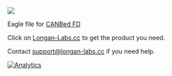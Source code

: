 [![](https://www.longan-labs.cc/media/wysiwyg/Categories/Categories-40.png)](https://www.longan-labs.cc/1030009.html)

Eagle file for [CANBed FD](https://www.longan-labs.cc/1030009.html)

Click on [Longan-Labs.cc](https://www.longan-labs.cc/) to get the product you need.

Contact [support@longan-labs.cc](support@longan-labs.cc) if you need help.

[![Analytics](https://ga-beacon.appspot.com/UA-101965714-1/CANBed-FD-Eagle-File)](https://github.com/igrigorik/ga-beacon)
